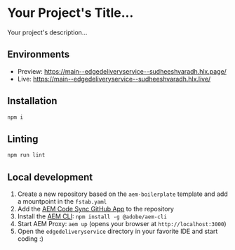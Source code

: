 # Your Project's Title...
Your project's description...

## Environments
- Preview: https://main--edgedeliveryservice--sudheeshvaradh.hlx.page/
- Live: https://main--edgedeliveryservice--sudheeshvaradh.hlx.live/

## Installation

```sh
npm i
```

## Linting

```sh
npm run lint
```

## Local development

1. Create a new repository based on the `aem-boilerplate` template and add a mountpoint in the `fstab.yaml`
1. Add the [AEM Code Sync GitHub App](https://github.com/apps/aem-code-sync) to the repository
1. Install the [AEM CLI](https://github.com/adobe/helix-cli): `npm install -g @adobe/aem-cli`
1. Start AEM Proxy: `aem up` (opens your browser at `http://localhost:3000`)
1. Open the `edgedeliveryservice` directory in your favorite IDE and start coding :)
